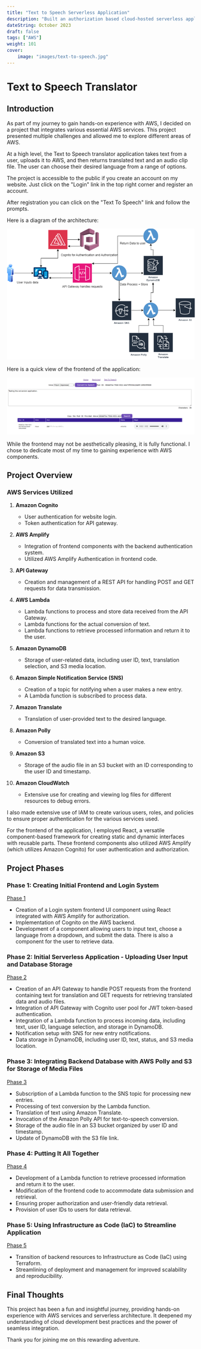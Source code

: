 ```yaml
---
title: "Text to Speech Serverless Application"
description: "Built an authorization based cloud-hosted serverless application that translates text and converts it into speech"
dateString: October 2023
draft: false
tags: ["AWS"]
weight: 101
cover:
    image: "images/text-to-speech.jpg"
---
```


# Text to Speech Translator

## Introduction

As part of my journey to gain hands-on experience with AWS, I decided on a project that integrates various essential AWS services. This project presented multiple challenges and allowed me to explore different areas of AWS.

At a high level, the Text to Speech translator application takes text from a user, uploads it to AWS, and then returns translated text and an audio clip file. The user can choose their desired language from a range of options.

The project is accessible to the public if you create an account on my website. Just click on the "Login" link in the top right corner and register an account.

After registration you can click on the "Text To Speech" link and follow the prompts.

Here is a diagram of the architecture:

![Application Diagram](images/TextToSpeechDiagram.png)

Here is a quick view of the frontend of the application:

![Frontend](images/Frontend.png)

While the frontend may not be aesthetically pleasing, it is fully functional. I chose to dedicate most of my time to gaining experience with AWS components.

## Project Overview

### AWS Services Utilized

1. **Amazon Cognito**
   - User authentication for website login.
   - Token authentication for API gateway.

2. **AWS Amplify**
   - Integration of frontend components with the backend authentication system.
   - Utilized AWS Amplify Authentication in frontend code.

3. **API Gateway**
   - Creation and management of a REST API for handling POST and GET requests for data transmission.

4. **AWS Lambda**
   - Lambda functions to process and store data received from the API Gateway.
   - Lambda functions for the actual conversion of text.
   - Lambda functions to retrieve processed information and return it to the user.

5. **Amazon DynamoDB**
   - Storage of user-related data, including user ID, text, translation selection, and S3 media location.

6. **Amazon Simple Notification Service (SNS)**
   - Creation of a topic for notifying when a user makes a new entry.
   - A Lambda function is subscribed to process data.

7. **Amazon Translate**
   - Translation of user-provided text to the desired language.

8. **Amazon Polly**
   - Conversion of translated text into a human voice.

9. **Amazon S3**
   - Storage of the audio file in an S3 bucket with an ID corresponding to the user ID and timestamp.

10. **Amazon CloudWatch**
    - Extensive use for creating and viewing log files for different resources to debug errors.


I also made extensive use of IAM to create various users, roles, and policies to ensure proper authentication for the various services used.

For the frontend of the application, I employed React, a versatile component-based framework for creating static and dynamic interfaces with reusable parts. These frontend components also utilized AWS Amplify (which utilizes Amazon Cognito) for user authentication and authorization.

## Project Phases

### Phase 1: Creating Initial Frontend and Login System

[Phase 1](https://frankdoka.com/blog/text-to-speech-1)

- Creation of a Login system frontend UI component using React integrated with AWS Amplify for authorization.
- Implementation of Cognito on the AWS backend.
- Development of a component allowing users to input text, choose a language from a dropdown, and submit the data. There is also a component for the user to retrieve data.

### Phase 2: Initial Serverless Application - Uploading User Input and Database Storage

[Phase 2](https://frankdoka.com/blog/text-to-speech-2)

- Creation of an API Gateway to handle POST requests from the frontend containing text for translation and GET requests for retrieving translated data and audio files.
- Integration of API Gateway with Cognito user pool for JWT token-based authentication.
- Integration of a Lambda function to process incoming data, including text, user ID, language selection, and storage in DynamoDB.
- Notification setup with SNS for new entry notifications.
- Data storage in DynamoDB, including user ID, text, status, and S3 media location.

### Phase 3: Integrating Backend Database with AWS Polly and S3 for Storage of Media Files

[Phase 3](https://frankdoka.com/blog/text-to-speech-3)

- Subscription of a Lambda function to the SNS topic for processing new entries.
- Processing of text conversion by the Lambda function.
- Translation of text using Amazon Translate.
- Invocation of the Amazon Polly API for text-to-speech conversion.
- Storage of the audio file in an S3 bucket organized by user ID and timestamp.
- Update of DynamoDB with the S3 file link.

### Phase 4: Putting It All Together

[Phase 4](https://frankdoka.com/blog/text-to-speech-4)

- Development of a Lambda function to retrieve processed information and return it to the user.
- Modification of the frontend code to accommodate data submission and retrieval.
- Ensuring proper authorization and user-friendly data retrieval.
- Provision of user IDs to users for data retrieval.

### Phase 5: Using Infrastructure as Code (IaC) to Streamline Application

[Phase 5](https://frankdoka.com/blog/text-to-speech-5)

- Transition of backend resources to Infrastructure as Code (IaC) using Terraform.
- Streamlining of deployment and management for improved scalability and reproducibility.

## Final Thoughts

This project has been a fun and insightful journey, providing hands-on experience with AWS services and serverless architecture. It deepened my understanding of cloud development best practices and the power of seamless integration.

Thank you for joining me on this rewarding adventure.
